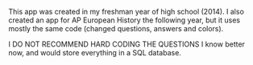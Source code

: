 This app was created in my freshman year of high school (2014). I also created an app for AP European History the following year, but it uses mostly the same code (changed questions, answers and colors).

I DO NOT RECOMMEND HARD CODING THE QUESTIONS I know better now, and would store everything in a SQL database.
